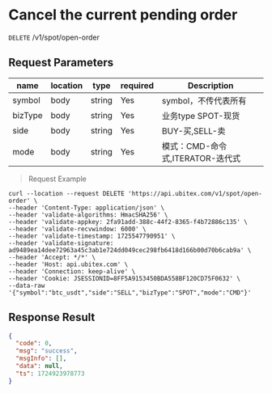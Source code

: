 # Cancel the current pending order

`DELETE` /v1/spot/open-order

## Request Parameters

| name      | location   | type     | required | Description                      |
|---------|------|--------|----|-------------------------|
| symbol  | body | string | Yes  | symbol，不传代表所有	             |
| bizType | body | string | Yes  | 业务type SPOT-现货	 |
| side    | body | string | Yes  | BUY-买,SELL-卖	           |
| mode    | body | string | Yes  | 模式：CMD-命令式,ITERATOR-迭代式 |

> Request Example

```shell
curl --location --request DELETE 'https://api.ubitex.com/v1/spot/open-order' \
--header 'Content-Type: application/json' \
--header 'validate-algorithms: HmacSHA256' \
--header 'validate-appkey: 2fa91add-388c-44f2-8365-f4b72886c135' \
--header 'validate-recvwindow: 6000' \
--header 'validate-timestamp: 1725547790951' \
--header 'validate-signature: ad9489ea14dee72963a45c3ab1e724dd049cec298fb6418d166b00d70b6cab9a' \
--header 'Accept: */*' \
--header 'Host: api.ubitex.com' \
--header 'Connection: keep-alive' \
--header 'Cookie: JSESSIONID=8FF5A9153450BDA558BF120CD75F0632' \
--data-raw '{"symbol":"btc_usdt","side":"SELL","bizType":"SPOT","mode":"CMD"}'
```

## Response Result

```json
{
  "code": 0,
  "msg": "success",
  "msgInfo": [],
  "data": null,
  "ts": 1724923978773
}
```

